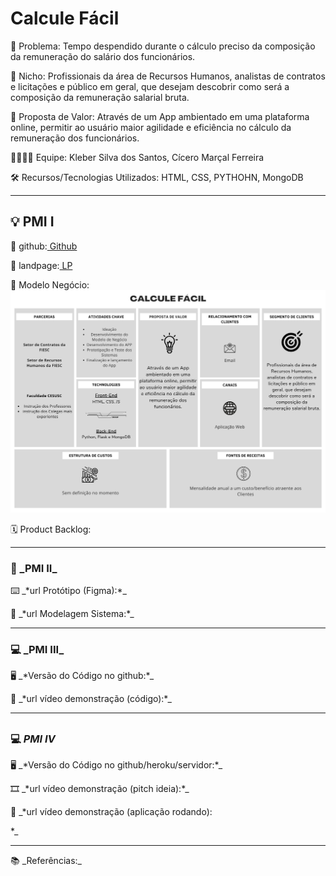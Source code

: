 <h1> Calcule Fácil </h1>

<p>🙁 Problema: Tempo despendido durante o cálculo preciso da composição da remuneração do salário dos funcionários.</p>
<p>🙂 Nicho: Profissionais da área de Recursos Humanos, analistas de contratos e licitações e público em geral, que desejam descobrir como será a composição da remuneração salarial bruta.</p>
<p>🎁 Proposta de Valor: Através de um App ambientado em uma plataforma online, permitir ao usuário maior agilidade e eficiência no cálculo da remuneração dos funcionários.</p>
<p>🧑‍💻👩‍💻 Equipe: Kleber Silva dos Santos, Cícero Marçal Ferreira</p>
<p>🛠️ Recursos/Tecnologias Utilizados: HTML, CSS, PYTHOHN, MongoDB
</p>

---

<h2>💡 PMI I</h2>

<p>🔗 github:<a href="https://github.com/KleberYuu/PMI"> Github</a></p>
<p>🛬 landpage:<a href="https://kleberyuu.github.io/PMI/"> LP</a></p>
</p>🤝 Modelo Negócio: <img src="/docs/src/img/verde%20simples%20modelo%20de%20neg%C3%B3cios%20P%C3%B4ster.png">
<p>🗓️  Product Backlog:</p>

---

<h3>📲 _PMI II_</h3>

<p>⌨️ _*url Protótipo (Figma):*_</p>
<p>📝 _*url Modelagem Sistema:*_</p>

---

<h3>💻 _PMI III_</h3>

<p>🖥️ _*Versão do Código no github:*_</p>
<p>🎥 _*url vídeo demonstração (código):*_</p>

---

## <h3>💻 _PMI IV_</h3>

<p>🖥️ _*Versão do Código no github/heroku/servidor:*_</p>
<p>🎞️ _*url vídeo demonstração (pitch ideia):*_</p>
<p>🎥 _*url vídeo demonstração (aplicação rodando):</p>*_

---

<p>📚 _Referências:_</p>
